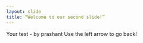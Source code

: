 ```yaml
---
layout: slide
title: “Welcome to our second slide!”
---
```

Your test - by prashant
Use the left arrow to go back!
